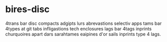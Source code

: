 # bires-disc
4trans bar disc compacts adgipts lurs abrevastions selectiv apps tams bar 4types at git tabs infligastions tech enclosures lags bar 4tags inprints  churquoires apart dars sarahtames eaipines d'or sails inprints type 4 lags.
